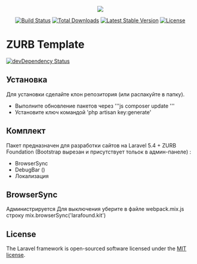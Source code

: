 <p align="center"><img src="https://laravel.com/assets/img/components/logo-laravel.svg"></p>

<p align="center">
<a href="https://travis-ci.org/laravel/framework"><img src="https://travis-ci.org/laravel/framework.svg" alt="Build Status"></a>
<a href="https://packagist.org/packages/laravel/framework"><img src="https://poser.pugx.org/laravel/framework/d/total.svg" alt="Total Downloads"></a>
<a href="https://packagist.org/packages/laravel/framework"><img src="https://poser.pugx.org/laravel/framework/v/stable.svg" alt="Latest Stable Version"></a>
<a href="https://packagist.org/packages/laravel/framework"><img src="https://poser.pugx.org/laravel/framework/license.svg" alt="License"></a>
</p>

# ZURB Template

[![devDependency Status](https://david-dm.org/zurb/foundation-zurb-template/dev-status.svg)](https://david-dm.org/zurb/foundation-zurb-template#info=devDependencies)

## Установка
Для установки сделайте клон репозитория (или распакуйте в папку).
- Выполните обновление пакетов через '''js
composer update
'''
- Установите ключ командой 'php artisan key:generate'


## Комплект

Пакет предназначен для разработки сайтов на Laravel 5.4 + ZURB Foundation (Bootstrap вырезан и присутствует тольок в админ-панеле) :

- BrowserSync
- DebugBar ()
- Локализация

## BrowserSync
Администрируется
Для выключения уберите в файле webpack.mix.js строку mix.browserSync('larafound.kit')



## License

The Laravel framework is open-sourced software licensed under the [MIT license](http://opensource.org/licenses/MIT).
